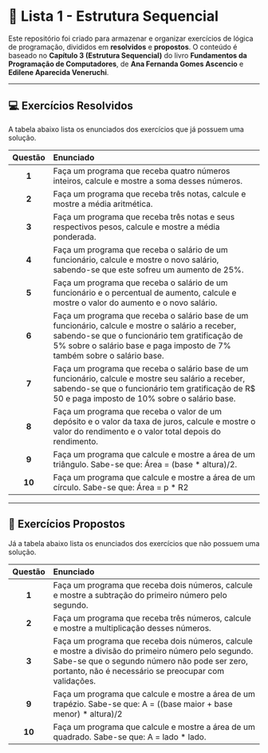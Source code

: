 # 📖 Lista 1 - Estrutura Sequencial

Este repositório foi criado para armazenar e organizar exercícios de lógica de programação, divididos em **resolvidos** e **propostos**. O conteúdo é baseado no **Capítulo 3 (Estrutura Sequencial)** do livro **Fundamentos da Programação de Computadores**, de **Ana Fernanda Gomes Ascencio** e **Edilene Aparecida Veneruchi**.

---

## 💻 Exercícios Resolvidos

A tabela abaixo lista os enunciados dos exercícios que já possuem uma solução.

| Questão | Enunciado |
| :---: | :--- |
| **1** | Faça um programa que receba quatro números inteiros, calcule e mostre a soma desses números. |
| **2** | Faça um programa que receba três notas, calcule e mostre a média aritmética. |
| **3** | Faça um programa que receba três notas e seus respectivos pesos, calcule e mostre a média ponderada. |
| **4** | Faça um programa que receba o salário de um funcionário, calcule e mostre o novo salário, sabendo-se que este sofreu um aumento de 25%. |
| **5** | Faça um programa que receba o salário de um funcionário e o percentual de aumento, calcule e mostre o valor do aumento e o novo salário. |
| **6** | Faça um programa que receba o salário base de um funcionário, calcule e mostre o salário a receber, sabendo-se que o funcionário tem gratificação de 5% sobre o salário base e paga imposto de 7% também sobre o salário base. |
| **7** | Faça um programa que receba o salário base de um funcionário, calcule e mostre seu salário a receber, sabendo-se que o funcionário tem gratificação de R$ 50 e paga imposto de 10% sobre o salário base. |
| **8** | Faça um programa que receba o valor de um depósito e o valor da taxa de juros, calcule e mostre o valor do rendimento e o valor total depois do rendimento. |
| **9** | Faça um programa que calcule e mostre a área de um triângulo. Sabe-se que: Área = (base * altura)/2. |
| **10** | Faça um programa que calcule e mostre a área de um círculo. Sabe-se que: Área = p * R2 |

---

## 🎯 Exercícios Propostos

Já a tabela abaixo lista os enunciados dos exercícios que não possuem uma solução.

| Questão | Enunciado |
| :---: | :--- |
| **1** | Faça um programa que receba dois números, calcule e mostre a subtração do primeiro número pelo segundo. |
| **2** | Faça um programa que receba três números, calcule e mostre a multiplicação desses números. |
| **3** | Faça um programa que receba dois números, calcule e mostre a divisão do primeiro número pelo segundo. Sabe-se que o segundo número não pode ser zero, portanto, não é necessário se preocupar com validações. |
| **9** | Faça um programa que calcule e mostre a área de um trapézio. Sabe-se que: A = ((base maior + base menor) * altura)/2 |
| **10** | Faça um programa que calcule e mostre a área de um quadrado. Sabe-se que: A = lado * lado. |
